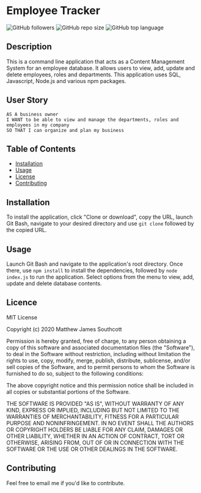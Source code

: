 # Employee Tracker

![GitHub followers](https://img.shields.io/github/followers/mjsouthcott?label=Follow&style=social)
![GitHub repo size](https://img.shields.io/github/repo-size/mjsouthcott/12-employee-tracker)
![GitHub top language](https://img.shields.io/github/languages/top/mjsouthcott/12-employee-tracker)

## Description

This is a command line application that acts as a Content Management System for an employee database. It allows users to view, add, update and delete employees, roles and departments. This application uses SQL, Javascript, Node.js and various npm packages.

## User Story

```
AS A business owner
I WANT to be able to view and manage the departments, roles and employees in my company
SO THAT I can organize and plan my business
```

## Table of Contents

* [Installation](https://github.com/mjsouthcott/12-employee-tracker#Installation)
* [Usage](https://github.com/mjsouthcott/12-employee-tracker#Usage)
* [License](https://github.com/mjsouthcott/12-employee-tracker#License)
* [Contributing](https://github.com/mjsouthcott/12-employee-tracker#Contributing)

## Installation

To install the application, click "Clone or download", copy the URL, launch Git Bash, navigate to your desired directory and use `git clone` followed by the copied URL.

## Usage

Launch Git Bash and navigate to the application's root directory. Once there, use `npm install` to install the dependencies, followed by `node index.js` to run the application. Select options from the menu to view, add, update and delete database contents.

## Licence

MIT License

Copyright (c) 2020 Matthew James Southcott

Permission is hereby granted, free of charge, to any person obtaining a copy of this software and associated documentation files (the "Software"), to deal in the Software without restriction, including without limitation the rights to use, copy, modify, merge, publish, distribute, sublicense, and/or sell copies of the Software, and to permit persons to whom the Software is furnished to do so, subject to the following conditions:

The above copyright notice and this permission notice shall be included in all copies or substantial portions of the Software.

THE SOFTWARE IS PROVIDED "AS IS", WITHOUT WARRANTY OF ANY KIND, EXPRESS OR IMPLIED, INCLUDING BUT NOT LIMITED TO THE WARRANTIES OF MERCHANTABILITY, FITNESS FOR A PARTICULAR PURPOSE AND NONINFRINGEMENT. IN NO EVENT SHALL THE AUTHORS OR COPYRIGHT HOLDERS BE LIABLE FOR ANY CLAIM, DAMAGES OR OTHER LIABILITY, WHETHER IN AN ACTION OF CONTRACT, TORT OR OTHERWISE, ARISING FROM, OUT OF OR IN CONNECTION WITH THE SOFTWARE OR THE USE OR OTHER DEALINGS IN THE SOFTWARE.

## Contributing

Feel free to email me if you'd like to contribute.
